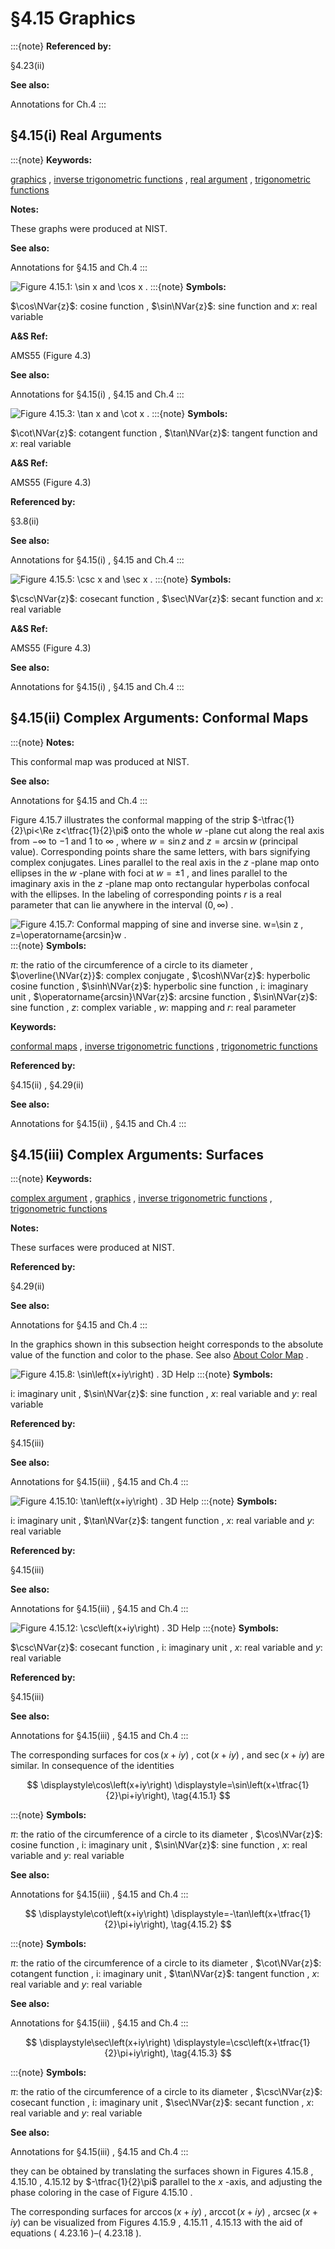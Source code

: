 # §4.15 Graphics

:::{note}
**Referenced by:**

§4.23(ii)

**See also:**

Annotations for Ch.4
:::


## §4.15(i) Real Arguments

:::{note}
**Keywords:**

[graphics](http://dlmf.nist.gov/search/search?q=graphics) , [inverse trigonometric functions](http://dlmf.nist.gov/search/search?q=inverse%20trigonometric%20functions) , [real argument](http://dlmf.nist.gov/search/search?q=real%20argument) , [trigonometric functions](http://dlmf.nist.gov/search/search?q=trigonometric%20functions)

**Notes:**

These graphs were produced at NIST.

**See also:**

Annotations for §4.15 and Ch.4
:::

<a id="i.fig1"></a>

![Figure 4.15.1: $\sin x$ and $\cos x$ .](../html/4/15/F1.png)
:::{note}
**Symbols:**

$\cos\NVar{z}$: cosine function , $\sin\NVar{z}$: sine function and $x$: real variable

**A&S Ref:**

AMS55 (Figure 4.3)

**See also:**

Annotations for §4.15(i) , §4.15 and Ch.4
:::

<a id="i.fig2"></a>

![Figure 4.15.3: $\tan x$ and $\cot x$ .](../html/4/15/F3.png)
:::{note}
**Symbols:**

$\cot\NVar{z}$: cotangent function , $\tan\NVar{z}$: tangent function and $x$: real variable

**A&S Ref:**

AMS55 (Figure 4.3)

**Referenced by:**

§3.8(ii)

**See also:**

Annotations for §4.15(i) , §4.15 and Ch.4
:::

<a id="i.fig3"></a>

![Figure 4.15.5: $\csc x$ and $\sec x$ .](../html/4/15/F5.png)
:::{note}
**Symbols:**

$\csc\NVar{z}$: cosecant function , $\sec\NVar{z}$: secant function and $x$: real variable

**A&S Ref:**

AMS55 (Figure 4.3)

**See also:**

Annotations for §4.15(i) , §4.15 and Ch.4
:::


## §4.15(ii) Complex Arguments: Conformal Maps

:::{note}
**Notes:**

This conformal map was produced at NIST.

**See also:**

Annotations for §4.15 and Ch.4
:::

Figure 4.15.7 illustrates the conformal mapping of the strip $-\tfrac{1}{2}\pi<\Re z<\tfrac{1}{2}\pi$ onto the whole $w$ -plane cut along the real axis from $-\infty$ to $-1$ and $1$ to $\infty$ , where $w=\sin z$ and $z=\operatorname{arcsin}w$ (principal value). Corresponding points share the same letters, with bars signifying complex conjugates. Lines parallel to the real axis in the $z$ -plane map onto ellipses in the $w$ -plane with foci at $w=\pm 1$ , and lines parallel to the imaginary axis in the $z$ -plane map onto rectangular hyperbolas confocal with the ellipses. In the labeling of corresponding points $r$ is a real parameter that can lie anywhere in the interval $(0,\infty)$ .

<a id="F7"></a>

![Figure 4.15.7: Conformal mapping of sine and inverse sine. $w=\sin z$ , $z=\operatorname{arcsin}w$ .](../html/4/15/F7.png)
:::{note}
**Symbols:**

$\pi$: the ratio of the circumference of a circle to its diameter , $\overline{\NVar{z}}$: complex conjugate , $\cosh\NVar{z}$: hyperbolic cosine function , $\sinh\NVar{z}$: hyperbolic sine function , $\mathrm{i}$: imaginary unit , $\operatorname{arcsin}\NVar{z}$: arcsine function , $\sin\NVar{z}$: sine function , $z$: complex variable , $w$: mapping and $r$: real parameter

**Keywords:**

[conformal maps](http://dlmf.nist.gov/search/search?q=conformal%20maps) , [inverse trigonometric functions](http://dlmf.nist.gov/search/search?q=inverse%20trigonometric%20functions) , [trigonometric functions](http://dlmf.nist.gov/search/search?q=trigonometric%20functions)

**Referenced by:**

§4.15(ii) , §4.29(ii)

**See also:**

Annotations for §4.15(ii) , §4.15 and Ch.4
:::


## §4.15(iii) Complex Arguments: Surfaces

:::{note}
**Keywords:**

[complex argument](http://dlmf.nist.gov/search/search?q=complex%20argument) , [graphics](http://dlmf.nist.gov/search/search?q=graphics) , [inverse trigonometric functions](http://dlmf.nist.gov/search/search?q=inverse%20trigonometric%20functions) , [trigonometric functions](http://dlmf.nist.gov/search/search?q=trigonometric%20functions)

**Notes:**

These surfaces were produced at NIST.

**Referenced by:**

§4.29(ii)

**See also:**

Annotations for §4.15 and Ch.4
:::

In the graphics shown in this subsection height corresponds to the absolute value of the function and color to the phase. See also [About Color Map](./help/vrml/aboutcolor.md "In Viewing DLMF Interactive 3D Graphics ‣ Need Help?") .

<a id="iii.fig1"></a>

![Figure 4.15.8: $\sin\left(x+iy\right)$ . 3D Help](../html/4/15/F8.png)
:::{note}
**Symbols:**

$\mathrm{i}$: imaginary unit , $\sin\NVar{z}$: sine function , $x$: real variable and $y$: real variable

**Referenced by:**

§4.15(iii)

**See also:**

Annotations for §4.15(iii) , §4.15 and Ch.4
:::

<a id="iii.fig2"></a>

![Figure 4.15.10: $\tan\left(x+iy\right)$ . 3D Help](../html/4/15/F10.png)
:::{note}
**Symbols:**

$\mathrm{i}$: imaginary unit , $\tan\NVar{z}$: tangent function , $x$: real variable and $y$: real variable

**Referenced by:**

§4.15(iii)

**See also:**

Annotations for §4.15(iii) , §4.15 and Ch.4
:::

<a id="iii.fig3"></a>

![Figure 4.15.12: $\csc\left(x+iy\right)$ . 3D Help](../html/4/15/F12.png)
:::{note}
**Symbols:**

$\csc\NVar{z}$: cosecant function , $\mathrm{i}$: imaginary unit , $x$: real variable and $y$: real variable

**Referenced by:**

§4.15(iii)

**See also:**

Annotations for §4.15(iii) , §4.15 and Ch.4
:::

The corresponding surfaces for $\cos\left(x+iy\right)$ , $\cot\left(x+iy\right)$ , and $\sec\left(x+iy\right)$ are similar. In consequence of the identities

<a id="EGx1"></a>

$$
\displaystyle\cos\left(x+iy\right) \displaystyle=\sin\left(x+\tfrac{1}{2}\pi+iy\right), \tag{4.15.1}
$$

:::{note}
**Symbols:**

$\pi$: the ratio of the circumference of a circle to its diameter , $\cos\NVar{z}$: cosine function , $\mathrm{i}$: imaginary unit , $\sin\NVar{z}$: sine function , $x$: real variable and $y$: real variable

**See also:**

Annotations for §4.15(iii) , §4.15 and Ch.4
:::

$$
\displaystyle\cot\left(x+iy\right) \displaystyle=-\tan\left(x+\tfrac{1}{2}\pi+iy\right), \tag{4.15.2}
$$

:::{note}
**Symbols:**

$\pi$: the ratio of the circumference of a circle to its diameter , $\cot\NVar{z}$: cotangent function , $\mathrm{i}$: imaginary unit , $\tan\NVar{z}$: tangent function , $x$: real variable and $y$: real variable

**See also:**

Annotations for §4.15(iii) , §4.15 and Ch.4
:::

$$
\displaystyle\sec\left(x+iy\right) \displaystyle=\csc\left(x+\tfrac{1}{2}\pi+iy\right), \tag{4.15.3}
$$

:::{note}
**Symbols:**

$\pi$: the ratio of the circumference of a circle to its diameter , $\csc\NVar{z}$: cosecant function , $\mathrm{i}$: imaginary unit , $\sec\NVar{z}$: secant function , $x$: real variable and $y$: real variable

**See also:**

Annotations for §4.15(iii) , §4.15 and Ch.4
:::

they can be obtained by translating the surfaces shown in Figures 4.15.8 , 4.15.10 , 4.15.12 by $-\tfrac{1}{2}\pi$ parallel to the $x$ -axis, and adjusting the phase coloring in the case of Figure 4.15.10 .

The corresponding surfaces for $\operatorname{arccos}\left(x+iy\right)$ , $\operatorname{arccot}\left(x+iy\right)$ , $\operatorname{arcsec}\left(x+iy\right)$ can be visualized from Figures 4.15.9 , 4.15.11 , 4.15.13 with the aid of equations ( 4.23.16 )–( 4.23.18 ).

